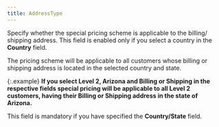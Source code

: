 ```yaml
---
title: AddressType
---
```



Specify whether the special  pricing scheme is applicable to the billing/ shipping address. This field  is enabled only if you select a country in the **Country**  field.


The pricing scheme will be applicable to all customers whose billing  or shipping address is located in the selected country and state.


{:.example}
**If you select Level 2, Arizona and Billing  or Shipping in the respective fields special pricing will be applicable  to all Level 2 customers, having their Billing or Shipping address in  the state of Arizona.**


This field is mandatory if you have specified the **Country/State**  field.
